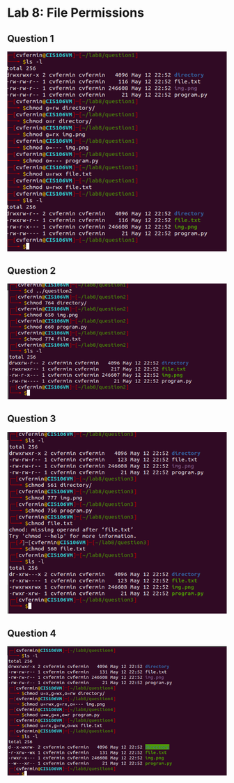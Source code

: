 # Lab 8: File Permissions

## Question 1
![question 1 answer](../lab8Q1.png)

## Question 2
![question 2 answer](../lab8Q2.png)

## Question 3
![question 3 answer](../lab8Q3.png)

## Question 4
![question 4 answer](../lab8Q4.png)